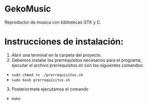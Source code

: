 # GekoMusic
Reproductor de musica con bibliotecas GTK y C.
# Instrucciones de instalación:
1. Abrir una terminal en la carpeta del proyecto.
2. Debemos instalar los prerrequisitos necesarios para el programa,
 ejecutar el archivo prerrequisitos.sh con los siguientes comandos:
- `sudo chmod +x ./prerrequisitos.sh`
- `sudo bash prerrequisitos.sh`
3. Posteriormete ejecutamos el comando
- `make`
